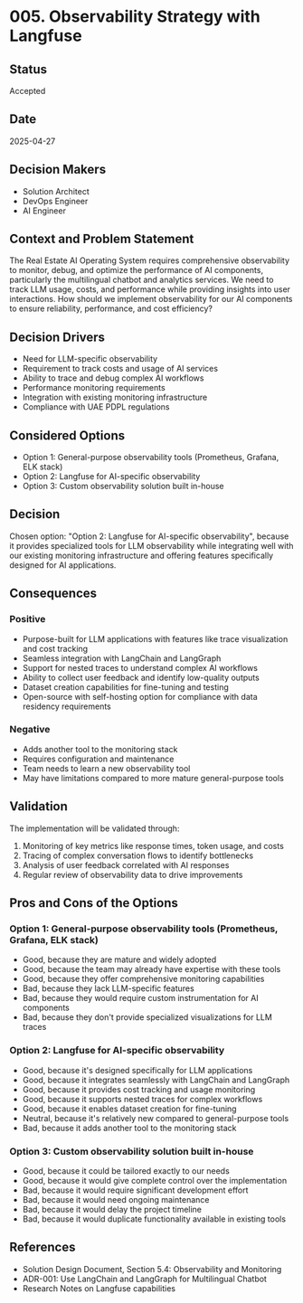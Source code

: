 # 005. Observability Strategy with Langfuse

## Status

Accepted

## Date

2025-04-27

## Decision Makers

- Solution Architect
- DevOps Engineer
- AI Engineer

## Context and Problem Statement

The Real Estate AI Operating System requires comprehensive observability to monitor, debug, and optimize the performance of AI components, particularly the multilingual chatbot and analytics services. We need to track LLM usage, costs, and performance while providing insights into user interactions. How should we implement observability for our AI components to ensure reliability, performance, and cost efficiency?

## Decision Drivers

- Need for LLM-specific observability
- Requirement to track costs and usage of AI services
- Ability to trace and debug complex AI workflows
- Performance monitoring requirements
- Integration with existing monitoring infrastructure
- Compliance with UAE PDPL regulations

## Considered Options

- Option 1: General-purpose observability tools (Prometheus, Grafana, ELK stack)
- Option 2: Langfuse for AI-specific observability
- Option 3: Custom observability solution built in-house

## Decision

Chosen option: "Option 2: Langfuse for AI-specific observability", because it provides specialized tools for LLM observability while integrating well with our existing monitoring infrastructure and offering features specifically designed for AI applications.

## Consequences

### Positive

- Purpose-built for LLM applications with features like trace visualization and cost tracking
- Seamless integration with LangChain and LangGraph
- Support for nested traces to understand complex AI workflows
- Ability to collect user feedback and identify low-quality outputs
- Dataset creation capabilities for fine-tuning and testing
- Open-source with self-hosting option for compliance with data residency requirements

### Negative

- Adds another tool to the monitoring stack
- Requires configuration and maintenance
- Team needs to learn a new observability tool
- May have limitations compared to more mature general-purpose tools

## Validation

The implementation will be validated through:
1. Monitoring of key metrics like response times, token usage, and costs
2. Tracing of complex conversation flows to identify bottlenecks
3. Analysis of user feedback correlated with AI responses
4. Regular review of observability data to drive improvements

## Pros and Cons of the Options

### Option 1: General-purpose observability tools (Prometheus, Grafana, ELK stack)

- Good, because they are mature and widely adopted
- Good, because the team may already have expertise with these tools
- Good, because they offer comprehensive monitoring capabilities
- Bad, because they lack LLM-specific features
- Bad, because they would require custom instrumentation for AI components
- Bad, because they don't provide specialized visualizations for LLM traces

### Option 2: Langfuse for AI-specific observability

- Good, because it's designed specifically for LLM applications
- Good, because it integrates seamlessly with LangChain and LangGraph
- Good, because it provides cost tracking and usage monitoring
- Good, because it supports nested traces for complex workflows
- Good, because it enables dataset creation for fine-tuning
- Neutral, because it's relatively new compared to general-purpose tools
- Bad, because it adds another tool to the monitoring stack

### Option 3: Custom observability solution built in-house

- Good, because it could be tailored exactly to our needs
- Good, because it would give complete control over the implementation
- Bad, because it would require significant development effort
- Bad, because it would need ongoing maintenance
- Bad, because it would delay the project timeline
- Bad, because it would duplicate functionality available in existing tools

## References

- Solution Design Document, Section 5.4: Observability and Monitoring
- ADR-001: Use LangChain and LangGraph for Multilingual Chatbot
- Research Notes on Langfuse capabilities
